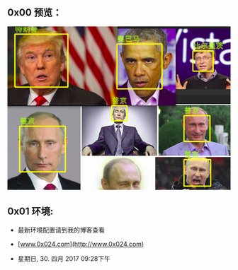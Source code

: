 ## 0x00 预览：
![image](https://github.com/0x024/FRT4FreeBuf/blob/master/data/temp/exp.png)
## 0x01 环境:


- 最新环境配置请到我的博客查看

- [www.0x024.com](http://www.0x024.com) 

- 星期日, 30. 四月 2017 09:28下午 


